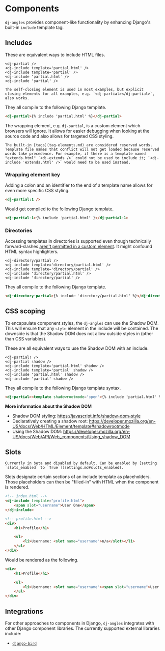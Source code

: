 # Components

`dj-angles` provides component-like functionality by enhancing Django's built-in `include` template tag.

## Includes

These are equivalent ways to include HTML files.

```text
<dj-partial />
<dj-include template='partial.html' />
<dj-include template='partial' />
<dj-include 'partial.html' />
<dj-include 'partial' />
```

```{note}
The self-closing element is used in most examples, but explicit closing elements for all examples, e.g. `<dj-partial></dj-partial>`, also works.
```

They all compile to the following Django template.

```html
<dj-partial>{% include 'partial.html' %}</dj-partial>
```

The wrapping element, e.g. `dj-partial`, is a custom element which browsers will ignore. It allows for easier debugging when looking at the source code and also allows for targeted CSS styling.

```{warning}
The built-in [tags](tag-elements.md) are considered reserved words. Template file names that conflict will not get loaded because reserved words take precedence. For example, if there is a template named "extends.html" `<dj-extends />` could not be used to include it; `<dj-include 'extends.html' />` would need to be used instead.
```

### Wrapping element key

Adding a colon and an identifier to the end of a template name allows for even more specific CSS styling.

```html
<dj-partial:1 />
```

Would get compiled to the following Django template.

```html
<dj-partial-1>{% include 'partial.html' }</dj-partial-1>
```

### Directories

Accessing templates in directories is supported even though technically forward-slashes [aren't permitted in a custom element](https://html.spec.whatwg.org/multipage/custom-elements.html#valid-custom-element-name). It might confound HTML syntax highlighters.

```text
<dj-directory/partial />
<dj-include template='directory/partial.html' />
<dj-include template='directory/partial' />
<dj-include 'directory/partial.html' />
<dj-include 'directory/partial' />

```

They all compile to the following Django template.

```html
<dj-directory-partial>{% include 'directory/partial.html' %}</dj-directory-partial>
```

## CSS scoping

To encapsulate component styles, the `dj-angles` can use the Shadow DOM. This will ensure that any `style` element in the include will be contained. The downside is that the Shadow DOM does not allow outside styles in (other than CSS variables).

These are all equivalent ways to use the Shadow DOM with an include.

```text
<dj-partial! />
<dj-partial shadow />
<dj-include template='partial.html' shadow />
<dj-include template='partial' shadow />
<dj-include 'partial.html' shadow />
<dj-include 'partial' shadow />
```

They all compile to the following Django template syntax.

```html
<dj-partial><template shadowrootmode='open'>{% include 'partial.html' %}</template></dj-partial>
```

**More information about the Shadow DOM**

- Shadow DOM styling: https://javascript.info/shadow-dom-style
- Declaratively creating a shadow root: https://developer.mozilla.org/en-US/docs/Web/HTML/Element/template#shadowrootmode
- Using the Shadow DOM: https://developer.mozilla.org/en-US/docs/Web/API/Web_components/Using_shadow_DOM

## Slots

```{note}
Currently in beta and disabled by default. Can be enabled by [setting `slots_enabled` to `True`](settings.md#slots_enabled).
```

Slots designate certain sections of an include template as placeholders. Those placeholders can then be "filled-in" with HTML when the component is rendered.

```html
<!-- index.html -->
<dj-include template="profile.html">
    <span slot="username">User One</span>
</dj-include>
```

```html
<!-- profile.html -->
<div>
    <h1>Profile</h1>

    <ul>
        <li>Username: <slot name="username">n/a</slot></li>
    </ul>
</div>
```

Would be rendered as the following.

```html
<div>
    <h1>Profile</h1>

    <ul>
        <li>Username: <slot name="username"><span slot="username">User One</span></slot></li>
    </ul>
</div>
```

## Integrations

For other approaches to components in Django, `dj-angles` integrates with other Django component libraries. The currently supported external libraries include:

- [`django-bird`](integrations/django-bird.md)
